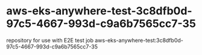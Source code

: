 # aws-eks-anywhere-test-3c8dfb0d-97c5-4667-993d-c9a6b7565cc7-35
repository for use with E2E test job aws-eks-anywhere-test:3c8dfb0d-97c5-4667-993d-c9a6b7565cc7-35
